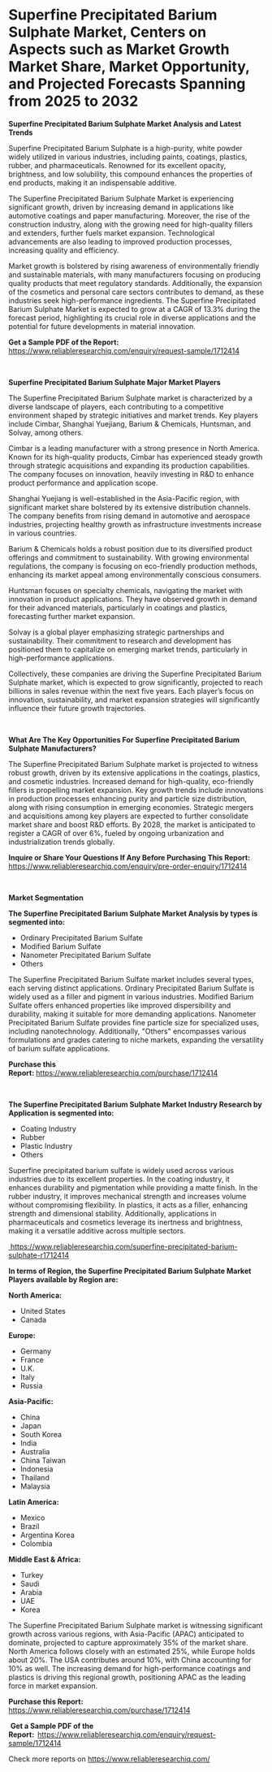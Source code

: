 <p><h1>Superfine Precipitated Barium Sulphate Market, Centers on Aspects such as Market Growth Market Share, Market Opportunity, and Projected Forecasts Spanning from 2025 to 2032</h1></p><p><strong>Superfine Precipitated Barium Sulphate Market Analysis and Latest Trends</strong></p>
<p><p>Superfine Precipitated Barium Sulphate is a high-purity, white powder widely utilized in various industries, including paints, coatings, plastics, rubber, and pharmaceuticals. Renowned for its excellent opacity, brightness, and low solubility, this compound enhances the properties of end products, making it an indispensable additive.</p><p>The Superfine Precipitated Barium Sulphate Market is experiencing significant growth, driven by increasing demand in applications like automotive coatings and paper manufacturing. Moreover, the rise of the construction industry, along with the growing need for high-quality fillers and extenders, further fuels market expansion. Technological advancements are also leading to improved production processes, increasing quality and efficiency.</p><p>Market growth is bolstered by rising awareness of environmentally friendly and sustainable materials, with many manufacturers focusing on producing quality products that meet regulatory standards. Additionally, the expansion of the cosmetics and personal care sectors contributes to demand, as these industries seek high-performance ingredients. The Superfine Precipitated Barium Sulphate Market is expected to grow at a CAGR of 13.3% during the forecast period, highlighting its crucial role in diverse applications and the potential for future developments in material innovation.</p></p>
<p><strong>Get a Sample PDF of the Report:&nbsp;</strong> <a href="https://www.reliableresearchiq.com/enquiry/request-sample/1712414?utm_campaign=103&utm_medium=2&utm_source=Github&utm_content=ia&utm_term=11012025&utm_id=superfine-precipitated-barium-sulphate">https://www.reliableresearchiq.com/enquiry/request-sample/1712414</a></p>
<p>&nbsp;</p>
<p><strong>Superfine Precipitated Barium Sulphate Major Market Players</strong></p>
<p><p>The Superfine Precipitated Barium Sulphate market is characterized by a diverse landscape of players, each contributing to a competitive environment shaped by strategic initiatives and market trends. Key players include Cimbar, Shanghai Yuejiang, Barium & Chemicals, Huntsman, and Solvay, among others.</p><p>Cimbar is a leading manufacturer with a strong presence in North America. Known for its high-quality products, Cimbar has experienced steady growth through strategic acquisitions and expanding its production capabilities. The company focuses on innovation, heavily investing in R&D to enhance product performance and application scope.</p><p>Shanghai Yuejiang is well-established in the Asia-Pacific region, with significant market share bolstered by its extensive distribution channels. The company benefits from rising demand in automotive and aerospace industries, projecting healthy growth as infrastructure investments increase in various countries.</p><p>Barium & Chemicals holds a robust position due to its diversified product offerings and commitment to sustainability. With growing environmental regulations, the company is focusing on eco-friendly production methods, enhancing its market appeal among environmentally conscious consumers.</p><p>Huntsman focuses on specialty chemicals, navigating the market with innovation in product applications. They have observed growth in demand for their advanced materials, particularly in coatings and plastics, forecasting further market expansion.</p><p>Solvay is a global player emphasizing strategic partnerships and sustainability. Their commitment to research and development has positioned them to capitalize on emerging market trends, particularly in high-performance applications.</p><p>Collectively, these companies are driving the Superfine Precipitated Barium Sulphate market, which is expected to grow significantly, projected to reach billions in sales revenue within the next five years. Each player’s focus on innovation, sustainability, and market expansion strategies will significantly influence their future growth trajectories.</p></p>
<p>&nbsp;</p>
<p><strong>What Are The Key Opportunities For Superfine Precipitated Barium Sulphate Manufacturers?</strong></p>
<p><p>The Superfine Precipitated Barium Sulphate market is projected to witness robust growth, driven by its extensive applications in the coatings, plastics, and cosmetic industries. Increased demand for high-quality, eco-friendly fillers is propelling market expansion. Key growth trends include innovations in production processes enhancing purity and particle size distribution, along with rising consumption in emerging economies. Strategic mergers and acquisitions among key players are expected to further consolidate market share and boost R&D efforts. By 2028, the market is anticipated to register a CAGR of over 6%, fueled by ongoing urbanization and industrialization trends globally.</p></p>
<p><strong>Inquire or Share Your Questions If Any Before Purchasing This Report:</strong> <a href="https://www.reliableresearchiq.com/enquiry/pre-order-enquiry/1712414?utm_campaign=103&utm_medium=2&utm_source=Github&utm_content=ia&utm_term=11012025&utm_id=superfine-precipitated-barium-sulphate">https://www.reliableresearchiq.com/enquiry/pre-order-enquiry/1712414</a></p>
<p>&nbsp;</p>
<p><strong>Market Segmentation</strong></p>
<p><strong>The Superfine Precipitated Barium Sulphate Market Analysis by types is segmented into:</strong></p>
<p><ul><li>Ordinary Precipitated Barium Sulfate</li><li>Modified Barium Sulfate</li><li>Nanometer Precipitated Barium Sulfate</li><li>Others</li></ul></p>
<p><p>The Superfine Precipitated Barium Sulfate market includes several types, each serving distinct applications. Ordinary Precipitated Barium Sulfate is widely used as a filler and pigment in various industries. Modified Barium Sulfate offers enhanced properties like improved dispersibility and durability, making it suitable for more demanding applications. Nanometer Precipitated Barium Sulfate provides fine particle size for specialized uses, including nanotechnology. Additionally, "Others" encompasses various formulations and grades catering to niche markets, expanding the versatility of barium sulfate applications.</p></p>
<p><strong>Purchase this Report:&nbsp;</strong><a href="https://www.reliableresearchiq.com/purchase/1712414?utm_campaign=103&utm_medium=2&utm_source=Github&utm_content=ia&utm_term=11012025&utm_id=superfine-precipitated-barium-sulphate">https://www.reliableresearchiq.com/purchase/1712414</a></p>
<p>&nbsp;</p>
<p><strong>The Superfine Precipitated Barium Sulphate Market Industry Research by Application is segmented into:</strong></p>
<p><ul><li>Coating Industry</li><li>Rubber</li><li>Plastic Industry</li><li>Others</li></ul></p>
<p><p>Superfine precipitated barium sulfate is widely used across various industries due to its excellent properties. In the coating industry, it enhances durability and pigmentation while providing a matte finish. In the rubber industry, it improves mechanical strength and increases volume without compromising flexibility. In plastics, it acts as a filler, enhancing strength and dimensional stability. Additionally, applications in pharmaceuticals and cosmetics leverage its inertness and brightness, making it a versatile additive across multiple sectors.</p></p>
<p><a href="https://www.reliableresearchiq.com/superfine-precipitated-barium-sulphate-r1712414?utm_campaign=103&utm_medium=2&utm_source=Github&utm_content=ia&utm_term=11012025&utm_id=superfine-precipitated-barium-sulphate">&nbsp;https://www.reliableresearchiq.com/superfine-precipitated-barium-sulphate-r1712414</a></p>
<p><strong>In terms of Region, the Superfine Precipitated Barium Sulphate Market Players available by Region are:</strong></p>
<p>
    <p> <strong> North America: </strong>
        <ul>
            <li>United States</li>
            <li>Canada</li>
        </ul>
        </p> 
    <p> <strong> Europe: </strong>
        <ul>
            <li>Germany</li>
            <li>France</li>
            <li>U.K.</li>
            <li>Italy</li>
            <li>Russia</li>
        </ul>
        </p> 
    <p> <strong> Asia-Pacific: </strong>
        <ul>
            <li>China</li>
            <li>Japan</li>
            <li>South Korea</li>
            <li>India</li>
            <li>Australia</li>
            <li>China Taiwan</li>
            <li>Indonesia</li>
            <li>Thailand</li>
            <li>Malaysia</li>
        </ul>
        </p> 
    <p> <strong> Latin America: </strong>
        <ul>
            <li>Mexico</li>
            <li>Brazil</li>
            <li>Argentina Korea</li>
            <li>Colombia</li>
        </ul>
        </p> 
    <p> <strong> Middle East & Africa: </strong>
        <ul>
            <li>Turkey</li>
            <li>Saudi</li>
            <li>Arabia</li>
            <li>UAE</li>
            <li>Korea</li>
        </ul>
    </p>
    </p>
<p><p>The Superfine Precipitated Barium Sulphate market is witnessing significant growth across various regions, with Asia-Pacific (APAC) anticipated to dominate, projected to capture approximately 35% of the market share. North America follows closely with an estimated 25%, while Europe holds about 20%. The USA contributes around 10%, with China accounting for 10% as well. The increasing demand for high-performance coatings and plastics is driving this regional growth, positioning APAC as the leading force in market expansion.</p></p>
<p><strong>Purchase this Report: </strong><a href="https://www.reliableresearchiq.com/purchase/1712414?utm_campaign=103&utm_medium=2&utm_source=Github&utm_content=ia&utm_term=11012025&utm_id=superfine-precipitated-barium-sulphate">https://www.reliableresearchiq.com/purchase/1712414</a></p>
<p>&nbsp;<strong>Get a Sample PDF of the Report:&nbsp;&nbsp;</strong><a href="https://www.reliableresearchiq.com/enquiry/request-sample/1712414?utm_campaign=103&utm_medium=2&utm_source=Github&utm_content=ia&utm_term=11012025&utm_id=superfine-precipitated-barium-sulphate">https://www.reliableresearchiq.com/enquiry/request-sample/1712414</a></p>
<p><strong></strong></p>
<p>Check more reports on <a href="https://www.reliableresearchiq.com/?utm_campaign=103&utm_medium=2&utm_source=Github&utm_content=ia&utm_term=11012025&utm_id=superfine-precipitated-barium-sulphate">https://www.reliableresearchiq.com/</a></p>
